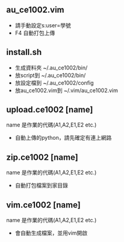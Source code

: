 au_ce1002.vim
------
  * 請手動設定s:user=學號
  * F4 自動打包上傳

install.sh
------
  * 生成資料夾 ~/.au_ce1002/bin/
  * 放script到 ~/.au_ce1002/bin/
  * 放設定檔到 ~/.au_ce1002/config
  * 放au_ce1002.vim到 ~/.vim/au_ce1002.vim

upload.ce1002 [name]
------
  name 是作業的代碼(A1,A2,E1,E2 etc.)
  * 自動上傳的python，請先確定有連上網路

zip.ce1002 [name]
------
  name 是作業的代碼(A1,A2,E1,E2 etc.)
  * 自動打包檔案到家目錄

vim.ce1002 [name]
------
  name 是作業的代碼(A1,A2,E1,E2 etc.)
  * 會自動生成檔案，並用vim開啟

